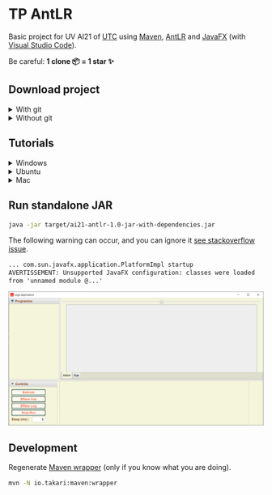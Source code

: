 # TP AntLR

Basic project for UV AI21 of [UTC](https://www.utc.fr/) using [Maven](https://maven.apache.org/), [AntLR](https://www.antlr.org/) and [JavaFX](https://openjfx.io/) (with [Visual Studio Code](https://code.visualstudio.com/)).

Be careful: **1 clone 📦 = 1 star ✨**

## Download project

<details>
  <summary>With git</summary>

```bash
git clone https://github.com/Dashstrom/tp-antlr.git
cd tp-antlr
```

</details>

<details>
  <summary>Without git</summary>

[Download the ZIP](https://github.com/Dashstrom/tp-antlr/archive/refs/heads/main.zip)

</details>

## Tutorials

<details>
  <summary>Windows</summary>

### Windows: Install chocolatey and Java

Open an admin shell with `windows + R -> "powershell" -> ctrl + shift + enter` then enter:

```powershell
Set-ExecutionPolicy Bypass -Scope Process -Force; [System.Net.ServicePointManager]::SecurityProtocol = [System.Net.ServicePointManager]::SecurityProtocol -bor 3072; iex ((New-Object System.Net.WebClient).DownloadString('https://community.chocolatey.org/install.ps1'))
choco install openjdk
```

### Windows: Retrieve sources for java-docs

```powershell
./mvnw.cmd dependency:sources
```

### Windows: Compile and run

```powershell
./mvnw.cmd clean compile exec:java
```

### Windows: Build standalone JAR

```powershell
./mvnw.cmd clean package
```

</details>

<details>
  <summary>Ubuntu</summary>

## Ubuntu: Make Maven Wrapper executable

```bash
chmod +x mvnw
```

### Ubuntu: Update and Install Java

```bash
sudo apt -y update && sudo apt -y install default-jdk
```

### Ubuntu: Retrieve sources for java-docs

```bash
./mvnw dependency:sources
```

### Ubuntu: Compile and run

```bash
./mvnw clean compile exec:java
```

### Ubuntu: Build standalone JAR

```bash
./mvnw clean package
```

</details>

<details>
  <summary>Mac</summary>

### Mac: Make Maven Wrapper executable

```bash
chmod +x mvnw
```

### Mac: Install Homebrew and Java

```bash
/bin/bash -c "$(curl -fsSL https://raw.githubusercontent.com/Homebrew/install/HEAD/install.sh)"
echo "export PATH=/opt/homebrew/bin:$PATH" >> ~/.bash_profile && source ~/.bash_profile
brew install java
```

### Mac: Retrieve sources for java-docs

```bash
./mvnw dependency:sources
```

### Mac: Compile and run

```bash
./mvnw clean compile exec:java
```

### Mac: Build standalone JAR

```bash
./mvnw clean package
```

</details>

## Run standalone JAR

```bash
java -jar target/ai21-antlr-1.0-jar-with-dependencies.jar
```

The following warning can occur, and you can ignore it [see stackoverflow issue](https://stackoverflow.com/questions/67854139/javafx-warning-unsupported-javafx-configuration-classes-were-loaded-from-unna).

```text
... com.sun.javafx.application.PlatformImpl startup
AVERTISSEMENT: Unsupported JavaFX configuration: classes were loaded from 'unnamed module @...'
```

![GUI](sujets/gui.png)

## Development

Regenerate [Maven wrapper](https://maven.apache.org/wrapper/maven-wrapper-plugin/) (only if you know what you are doing).

```bash
mvn -N io.takari:maven:wrapper
```
